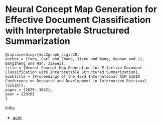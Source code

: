 # Neural Concept Map Generation for Effective Document Classification with Interpretable Structured Summarization

```
@inproceedings{doc2graph_sigir20,
author = {Yang, Carl and Zhang, Jieyu and Wang, Haonan and Li, Bangzheng and Han, Jiawei},
title = {Neural Concept Map Generation for Effective Document Classification with Interpretable Structured Summarization},
booktitle = {Proceedings of the 43rd International ACM SIGIR Conference on Research and Development in Information Retrieval (SIGIR)},
pages = {1629--1632},
year = {2020}
}
```

links
- [acm](https://dl.acm.org/doi/10.1145/3397271.3401312)
